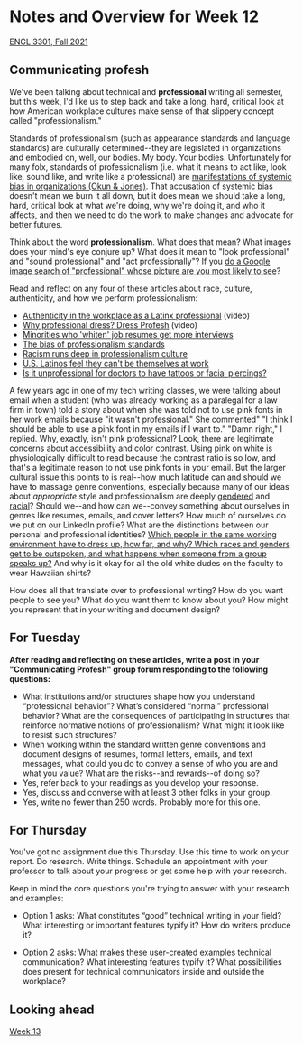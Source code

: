 # Notes and Overview for Week 12
[ENGL 3301, Fall 2021](../calendar.html)

## Communicating profesh

We've been talking about technical and **professional** writing all semester, but this week, I'd like us to step back and take a long, hard, critical look at how American workplace cultures make sense of that slippery concept called "professionalism."

Standards of professionalism (such as appearance standards and language standards) are culturally determined--they are legislated in organizations and embodied on, well, our bodies. My body. Your bodies. Unfortunately for many folx, standards of professionalism (i.e. what it means to act like, look like, sound like, and write like a professional) are [manifestations of systemic bias in organizations (Okun & Jones)](https://collectiveliberation.org/wp-content/uploads/2013/01/White_Supremacy_Culture_Okun.pdf). That accusation of systemic bias doesn't mean we burn it all down, but it does mean we should take a long, hard, critical look at what we're doing, why we're doing it, and who it affects, and then we need to do the work to make changes and advocate for better futures.

Think about the word **professionalism**. What does that mean? What images does your mind's eye conjure up? What does it mean to "look professional" and "sound professional" and "act professionally"? If you [do a Google image search of "professional" whose picture are you most likely to see](https://theconversation.com/googles-algorithms-discriminate-against-women-and-people-of-colour-112516)?

Read and reflect on any four of these articles about race, culture, authenticity, and how we perform professionalism:
  - [Authenticity in the workplace as a Latinx professional](https://www.alley.com/post/authenticity-in-the-workplace-as-a-latinx-professional) (video)
  - [Why professional dress? Dress Profesh](https://dressprofesh.com/whydress) (video)
  - [Minorities who 'whiten' job resumes get more interviews](https://hbswk.hbs.edu/item/minorities-who-whiten-job-resumes-get-more-interviews)
  - [The bias of professionalism standards](https://ssir.org/articles/entry/the_bias_of_professionalism_standards)
  - [Racism runs deep in professionalism culture](https://tulanehullabaloo.com/51652/intersections/business-professionalism-is-racist/)
  - [U.S. Latinos feel they can't be themselves at work](https://hbr.org/2016/10/u-s-latinos-feel-they-cant-be-themselves-at-work)
  - [Is it unprofessional for doctors to have tattoos or facial piercings?](https://www.ncbi.nlm.nih.gov/pmc/articles/PMC6110655/)

A few years ago in one of my tech writing classes, we were talking about email when a student (who was already working as a paralegal for a law firm in town) told a story about when she was told not to use pink fonts in her work emails because "it wasn't professional." She commented" "I think I should be able to use a pink font in my emails if I want to." "Damn right," I replied. Why, exactly, isn't pink professional? Look, there are legitimate concerns about accessibility and color contrast. Using pink on white is physiologically difficult to read because the contrast ratio is so low, and that's a legitimate reason to not use pink fonts in your email. But the larger cultural issue this points to is real--how much latitude can and should we have to massage genre conventions, especially because many of our ideas about *appropriate* style and professionalism are deeply [gendered](https://academic.oup.com/jcmc/article/11/4/1012/4617714) and [racial](https://www.academia.edu/download/35205268/Medina_Tweeting_Identity_CRE.pdf)? Should we--and how can we--convey something about ourselves in genres like resumes, emails, and cover letters? How much of ourselves do we put on our LinkedIn profile? What are the distinctions between our personal and professional identities? [Which people in the same working environment have to dress up, how far, and why? Which races and genders get to be outspoken, and what happens when someone from a group speaks up?](https://money.cnn.com/2015/11/25/news/economy/racial-discrimination-work/index.html) And why is it okay for all the old white dudes on the faculty to wear Hawaiian shirts?

How does all that translate over to professional writing? How do you want people to see you? What do you want them to know about you? How might you represent that in your writing and document design?

## For Tuesday

**After reading and reflecting on these articles, write a post in your "Communicating Profesh" group forum responding to the following questions:**
  - What institutions and/or structures shape how you understand “professional behavior”? What’s considered “normal” professional behavior? What are the consequences of participating in structures that reinforce normative notions of professionalism? What might it look like to resist such structures?
  - When working within the standard written genre conventions and document designs of resumes, formal letters, emails, and text messages, what could you do to convey a sense of who you are and what you value? What are the risks--and rewards--of doing so?
  - Yes, refer back to your readings as you develop your response.
  - Yes, discuss and converse with at least 3 other folks in your group.
  - Yes, write no fewer than 250 words. Probably more for this one.

## For Thursday

You've got no assignment due this Thursday. Use this time to work on your report. Do research. Write things. Schedule an appointment with your professor to talk about your progress or get some help with your research.

Keep in mind the core questions you're trying to answer with your research and examples:

- Option 1 asks: What constitutes “good” technical writing in your field? What interesting or important features typify it? How do writers produce it?

- Option 2 asks: What makes these user-created examples technical communication? What interesting features typify it? What possibilities does present for technical communicators inside and outside the workplace?

## Looking ahead

[Week 13](week-13-notes)
